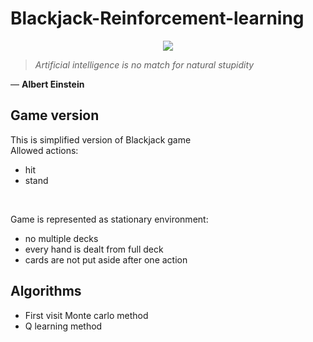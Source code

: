 # Blackjack-Reinforcement-learning

<p align="center">
  <img src="https://tibiablackjack.com/blackjack.png">
</p>

> *Artificial intelligence is no match for natural stupidity* <br>

― **Albert Einstein**

## Game version
This is simplified version of Blackjack game <br>
Allowed actions:
- hit
- stand
<br>

Game is represented as stationary environment:
- no multiple decks
- every hand is dealt from full deck
- cards are not put aside after one action

## Algorithms

- First visit Monte carlo method
- Q learning method
